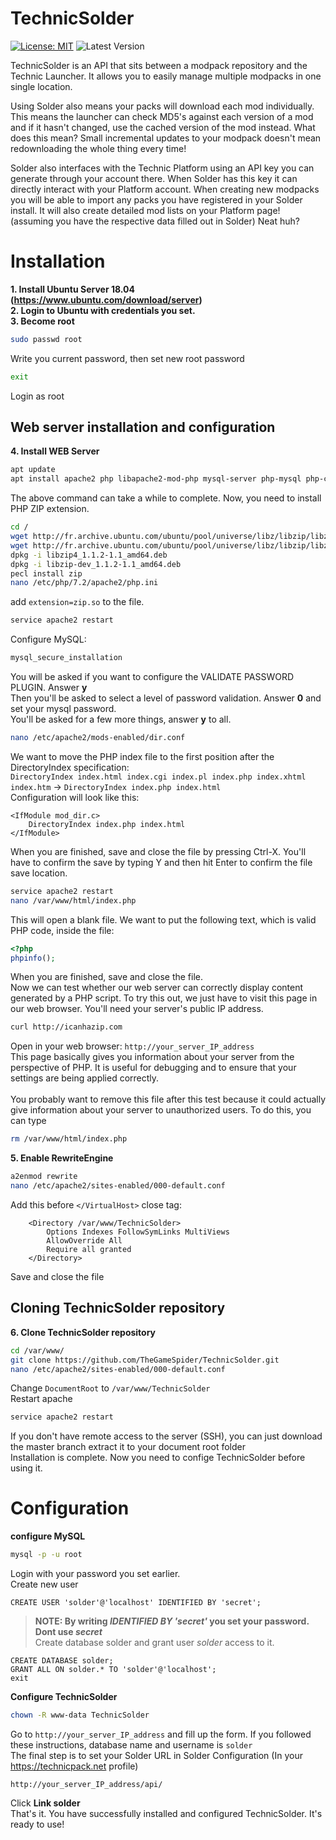 # TechnicSolder
[![License: MIT](https://img.shields.io/badge/License-MIT-yellow.svg)](https://opensource.org/licenses/MIT)
![Latest Version](https://img.shields.io/badge/Latest%20Version-v0.0.2.1-brightgreen.svg)

TechnicSolder is an API that sits between a modpack repository and the Technic Launcher. It allows you to easily manage multiple modpacks in one single location.

Using Solder also means your packs will download each mod individually. This means the launcher can check MD5's against each version of a mod and if it hasn't changed, use the cached version of the mod instead. What does this mean? Small incremental updates to your modpack doesn't mean redownloading the whole thing every time!

Solder also interfaces with the Technic Platform using an API key you can generate through your account there. When Solder has this key it can directly interact with your Platform account. When creating new modpacks you will be able to import any packs you have registered in your Solder install. It will also create detailed mod lists on your Platform page! (assuming you have the respective data filled out in Solder) Neat huh?

# Installation
**1. Install Ubuntu Server 18.04 (https://www.ubuntu.com/download/server)** <br />
**2. Login to Ubuntu with credentials you set.** <br />
**3. Become root**
```bash
sudo passwd root
```
Write you current password, then set new root password
```bash
exit
```
Login as root <br />
## Web server installation and configuration
**4. Install WEB Server**<br />
```bash
apt update
apt install apache2 php libapache2-mod-php mysql-server php-mysql php-curl php-dev zlib1g-dev
```
The above command can take a while to complete. Now, you need to install PHP ZIP extension.<br />
```bash
cd /
wget http://fr.archive.ubuntu.com/ubuntu/pool/universe/libz/libzip/libzip4_1.1.2-1.1_amd64.deb
wget http://fr.archive.ubuntu.com/ubuntu/pool/universe/libz/libzip/libzip-dev_1.1.2-1.1_amd64.deb
dpkg -i libzip4_1.1.2-1.1_amd64.deb
dpkg -i libzip-dev_1.1.2-1.1_amd64.deb
pecl install zip
nano /etc/php/7.2/apache2/php.ini
```
add `extension=zip.so` to the file.
```bash
service apache2 restart
```
Configure MySQL: 
```bash
mysql_secure_installation
```
You will be asked if you want to configure the VALIDATE PASSWORD PLUGIN. Answer **y**<br />
Then you'll be asked to select a level of password validation. Answer **0** and set your mysql password.<br />
You'll be asked for a few more things, answer **y** to all.
```bash
nano /etc/apache2/mods-enabled/dir.conf
```
We want to move the PHP index file to the first position after the DirectoryIndex specification: <br />
`DirectoryIndex index.html index.cgi index.pl index.php index.xhtml index.htm` -> `DirectoryIndex index.php index.html`<br />
Configuration will look like this:
```
<IfModule mod_dir.c>
    DirectoryIndex index.php index.html
</IfModule>
```
When you are finished, save and close the file by pressing Ctrl-X. You'll have to confirm the save by typing Y and then hit Enter to confirm the file save location.
```bash
service apache2 restart
nano /var/www/html/index.php
```
This will open a blank file. We want to put the following text, which is valid PHP code, inside the file:
```php
<?php
phpinfo();
```
When you are finished, save and close the file.<br />
Now we can test whether our web server can correctly display content generated by a PHP script. To try this out, we just have to visit this page in our web browser. You'll need your server's public IP address.
```bash
curl http://icanhazip.com
```
Open in your web browser: `http://your_server_IP_address` <br />
This page basically gives you information about your server from the perspective of PHP. It is useful for debugging and to ensure that your settings are being applied correctly.<br />
<br />
You probably want to remove this file after this test because it could actually give information about your server to unauthorized users. To do this, you can type
```bash
rm /var/www/html/index.php
```
**5. Enable RewriteEngine**<br />
```bash
a2enmod rewrite
nano /etc/apache2/sites-enabled/000-default.conf
```
Add this before `</VirtualHost>` close tag:
```
    <Directory /var/www/TechnicSolder>
        Options Indexes FollowSymLinks MultiViews
        AllowOverride All
        Require all granted
    </Directory>
```
Save and close the file
## Cloning TechnicSolder repository
**6. Clone TechnicSolder repository** 
```bash
cd /var/www/
git clone https://github.com/TheGameSpider/TechnicSolder.git
nano /etc/apache2/sites-enabled/000-default.conf
```
Change `DocumentRoot` to `/var/www/TechnicSolder`<br />
Restart apache
```bash
service apache2 restart
```
If you don't have remote access to the server (SSH), you can just download the master branch extract it to your document root folder<br />
Installation is complete. Now you need to confige TechnicSolder before using it.
# Configuration
**configure MySQL**
```bash
mysql -p -u root
```
Login with your password you set earlier. <br />
Create new user
```MYSQL
CREATE USER 'solder'@'localhost' IDENTIFIED BY 'secret';
```
> **NOTE: By writing *IDENTIFIED BY 'secret'* you set your password. Dont use *secret***<br />
Create database solder and grant user *solder* access to it.
```MYSQL
CREATE DATABASE solder;
GRANT ALL ON solder.* TO 'solder'@'localhost';
exit
```
**Configure TechnicSolder** <br />
```bash
chown -R www-data TechnicSolder
```
Go to `http://your_server_IP_address` and fill up the form. If you followed these instructions, database name and username is `solder` <br />
The final step is to set your Solder URL in Solder Configuration (In your https://technicpack.net profile)
```
http://your_server_IP_address/api/
```
Click **Link solder**<br />
That's it. You have successfully installed and configured TechnicSolder. It's ready to use!
